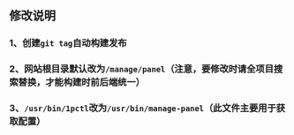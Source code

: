 ## 修改说明


### 1、创建`git tag`自动构建发布


### 2、网站根目录默认改为`/manage/panel`（注意，要修改时请全项目搜索替换，才能构建时前后端统一）


### 3、`/usr/bin/1pctl`改为`/usr/bin/manage-panel`（此文件主要用于获取配置）